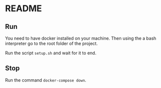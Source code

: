# README

## Run

You need to have docker installed on your machine.
Then using the a bash interpreter go to the root folder of the project.

Run the script `setup.sh` and wait for it to end.

## Stop

Run the command `docker-compose down`.